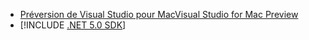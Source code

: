 * [<span data-ttu-id="dc73e-101">Préversion de Visual Studio pour Mac</span><span class="sxs-lookup"><span data-stu-id="dc73e-101">Visual Studio for Mac Preview</span></span>](https://visualstudio.microsoft.com/vs/mac/)
* [!INCLUDE [.NET 5.0 SDK](~/includes/5.0-SDK.md)]
